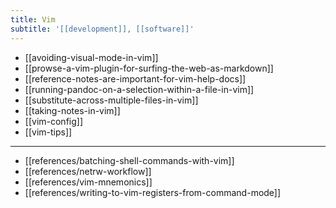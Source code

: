 ```yaml
---
title: Vim
subtitle: '[[development]], [[software]]'
---
```


- [[avoiding-visual-mode-in-vim]]
- [[prowse-a-vim-plugin-for-surfing-the-web-as-markdown]]
- [[reference-notes-are-important-for-vim-help-docs]]
- [[running-pandoc-on-a-selection-within-a-file-in-vim]]
- [[substitute-across-multiple-files-in-vim]]
- [[taking-notes-in-vim]]
- [[vim-config]]
- [[vim-tips]]

---

- [[references/batching-shell-commands-with-vim]]
- [[references/netrw-workflow]]
- [[references/vim-mnemonics]]
- [[references/writing-to-vim-registers-from-command-mode]]
